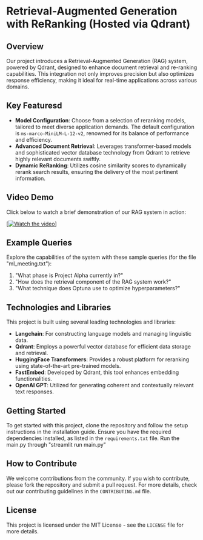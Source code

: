 # Retrieval-Augmented Generation with ReRanking (Hosted via Qdrant)

## Overview
Our project introduces a Retrieval-Augmented Generation (RAG) system, powered by Qdrant, designed to enhance document retrieval and re-ranking capabilities. This integration not only improves precision but also optimizes response efficiency, making it ideal for real-time applications across various domains.

## Key Featuresd
- **Model Configuration**: Choose from a selection of reranking models, tailored to meet diverse application demands. The default configuration is `ms-marco-MiniLM-L-12-v2`, renowned for its balance of performance and efficiency.
- **Advanced Document Retrieval**: Leverages transformer-based models and sophisticated vector database technology from Qdrant to retrieve highly relevant documents swiftly.
- **Dynamic ReRanking**: Utilizes cosine similarity scores to dynamically rerank search results, ensuring the delivery of the most pertinent information.

## Video Demo
Click below to watch a brief demonstration of our RAG system in action:

[[![Watch the video](https://img.youtube.com/vi/tDP2tAlZGFU/0.jpg)](https://www.youtube.com/watch?v=tDP2tAlZGFU)]



## Example Queries
Explore the capabilities of the system with these sample queries (for the file "ml_meeting.txt"):
1. "What phase is Project Alpha currently in?"
2. "How does the retrieval component of the RAG system work?"
3. "What technique does Optuna use to optimize hyperparameters?"

## Technologies and Libraries
This project is built using several leading technologies and libraries:
- **Langchain**: For constructing language models and managing linguistic data.
- **Qdrant**: Employs a powerful vector database for efficient data storage and retrieval.
- **HuggingFace Transformers**: Provides a robust platform for reranking using state-of-the-art pre-trained models.
- **FastEmbed**: Developed by Qdrant, this tool enhances embedding functionalities.
- **OpenAI GPT**: Utilized for generating coherent and contextually relevant text responses.

## Getting Started
To get started with this project, clone the repository and follow the setup instructions in the installation guide. Ensure you have the required dependencies installed, as listed in the `requirements.txt` file.
Run the main.py through "streamlit run main.py"

## How to Contribute
We welcome contributions from the community. If you wish to contribute, please fork the repository and submit a pull request. For more details, check out our contributing guidelines in the `CONTRIBUTING.md` file.

## License
This project is licensed under the MIT License - see the `LICENSE` file for more details.
